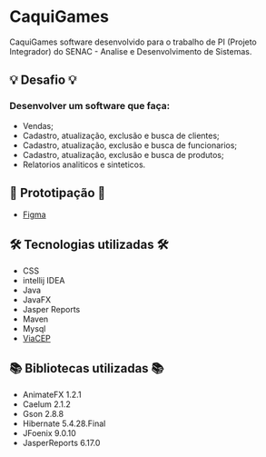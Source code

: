 # CaquiGames
 CaquiGames software desenvolvido para o trabalho de PI (Projeto Integrador) do SENAC - Analise e Desenvolvimento de Sistemas.
 
## :bulb: Desafio :bulb:
### Desenvolver um software que faça:
 * Vendas;
 * Cadastro, atualização, exclusão e busca de clientes;
 * Cadastro, atualização, exclusão e busca de funcionarios;
 * Cadastro, atualização, exclusão e busca de produtos;
 * Relatorios analiticos e sinteticos.

## :page_with_curl: Prototipação :page_with_curl:
* [Figma](https://www.figma.com/file/doN7ujEgpoFYABAtFg9wNq/CaquiGames?node-id=0%3A1)

## :hammer_and_wrench: Tecnologias utilizadas :hammer_and_wrench:

* CSS
* intellij IDEA
* Java
* JavaFX
* Jasper Reports
* Maven
* Mysql
* [ViaCEP](https://viacep.com.br/)

## :books: Bibliotecas utilizadas :books:

* AnimateFX 1.2.1
* Caelum 2.1.2
* Gson 2.8.8
* Hibernate 5.4.28.Final
* JFoenix 9.0.10
* JasperReports 6.17.0
